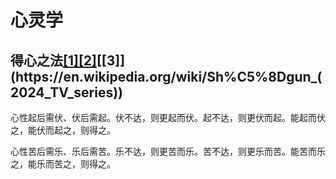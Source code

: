 # 心灵学

## 得心之法[[1]](https://en.wikipedia.org/wiki/Seraphim_Falls)[[2]](https://en.wikipedia.org/wiki/Sherlock_(TV_series))[[3]](https://en.wikipedia.org/wiki/Sh%C5%8Dgun_(2024_TV_series))

心性起后需伏、伏后需起。伏不达，则更起而伏。起不达，则更伏而起。能起而伏之，能伏而起之，则得之。

心性苦后需乐、乐后需苦。乐不达，则更苦而乐。苦不达，则更乐而苦。能苦而乐之，能乐而苦之，则得之。
